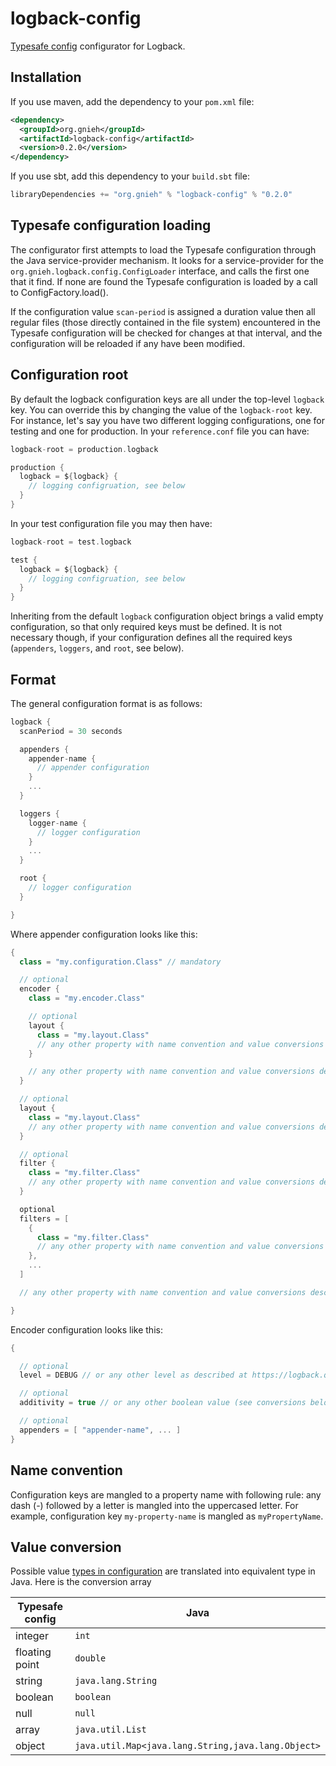 logback-config
==============

[Typesafe config](https://github.com/typesafehub/config/) configurator for Logback.

Installation
------------

If you use maven, add the dependency to your `pom.xml` file:

```xml
<dependency>
  <groupId>org.gnieh</groupId>
  <artifactId>logback-config</artifactId>
  <version>0.2.0</version>
</dependency>
```


If you use sbt, add this dependency to your `build.sbt` file:

```scala
libraryDependencies += "org.gnieh" % "logback-config" % "0.2.0"
```

Typesafe configuration loading
------------------

The configurator first attempts to load the Typesafe configuration through the Java service-provider mechanism. It looks
for a service-provider for the `org.gnieh.logback.config.ConfigLoader` interface, and calls the first one that it find.
If none are found the Typesafe configuration is loaded by a call to ConfigFactory.load().

If the configuration value `scan-period` is assigned a duration value then all regular files (those directly contained in
the file system) encountered in the Typesafe configuration will be checked for changes at that interval, and the
configuration will be reloaded if any have been modified.

Configuration root
------------------

By default the logback configuration keys are all under the top-level `logback` key. You can override this by changing the value of the `logback-root` key.
For instance, let's say you have two different logging configurations, one for testing and one for production. In your `reference.conf` file you can have:

```scala
logback-root = production.logback

production {
  logback = ${logback} {
    // logging configruation, see below
  }
}
```

In your test configuration file you may then have:

```scala
logback-root = test.logback

test {
  logback = ${logback} {
    // logging configruation, see below
  }
}
```

Inheriting from the default `logback` configuration object brings a valid empty configuration, so that only required keys must be defined.
It is not necessary though, if your configuration defines all the required keys (`appenders`, `loggers`, and `root`, see below).

Format
------

The general configuration format is as follows:

```scala
logback {
  scanPeriod = 30 seconds

  appenders {
    appender-name {
      // appender configuration
    }
    ...
  }

  loggers {
    logger-name {
      // logger configuration
    }
    ...
  }

  root {
    // logger configuration
  }

}
```

Where appender configuration looks like this:

```scala
{
  class = "my.configuration.Class" // mandatory

  // optional
  encoder {
    class = "my.encoder.Class"

    // optional
    layout {
      class = "my.layout.Class"
      // any other property with name convention and value conversions described below
    }

    // any other property with name convention and value conversions described below
  }

  // optional
  layout {
    class = "my.layout.Class"
    // any other property with name convention and value conversions described below
  }

  // optional
  filter {
    class = "my.filter.Class"
    // any other property with name convention and value conversions described below
  }

  optional
  filters = [
    {
      class = "my.filter.Class"
      // any other property with name convention and value conversions described below
    },
    ...
  ]

  // any other property with name convention and value conversions described below

}
```

Encoder configuration looks like this:

```scala
{

  // optional
  level = DEBUG // or any other level as described at https://logback.qos.ch/manual/architecture.html#effectiveLevel

  // optional
  additivity = true // or any other boolean value (see conversions below) as described at https://logback.qos.ch/manual/architecture.html#additivity

  // optional
  appenders = [ "appender-name", ... ]
}
```

Name convention
---------------

Configuration keys are mangled to a property name with following rule: any dash (-) followed by a letter is mangled into the uppercased letter.
For example, configuration key `my-property-name` is mangled as `myPropertyName`.

Value conversion
----------------

Possible value [types in configuration](https://github.com/typesafehub/config/blob/master/HOCON.md#unchanged-from-json) are translated into equivalent type in Java. Here is the conversion array

Typesafe config | Java
----------------|-----
integer         | `int`
floating point  | `double`
string          | `java.lang.String`
boolean         | `boolean`
null            | `null`
array           | `java.util.List`
object          | `java.util.Map<java.lang.String,java.lang.Object>`

